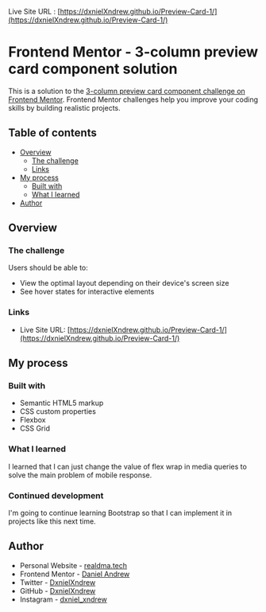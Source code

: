 Live Site URL : [https://dxnielXndrew.github.io/Preview-Card-1/](https://dxnielXndrew.github.io/Preview-Card-1/)

# Frontend Mentor - 3-column preview card component solution

This is a solution to the [3-column preview card component challenge on Frontend Mentor](https://www.frontendmentor.io/challenges/3column-preview-card-component-pH92eAR2-). Frontend Mentor challenges help you improve your coding skills by building realistic projects. 

## Table of contents

- [Overview](#overview)
  - [The challenge](#the-challenge)
  - [Links](#links)
- [My process](#my-process)
  - [Built with](#built-with)
  - [What I learned](#what-i-learned)
- [Author](#author)

## Overview

### The challenge

Users should be able to:

- View the optimal layout depending on their device's screen size
- See hover states for interactive elements

### Links

- Live Site URL: [https://dxnielXndrew.github.io/Preview-Card-1/](https://dxnielXndrew.github.io/Preview-Card-1/)

## My process

### Built with

- Semantic HTML5 markup
- CSS custom properties
- Flexbox
- CSS Grid

### What I learned

I learned that I can just change the value of flex wrap in media queries to solve the main problem of mobile response.

### Continued development

I'm going to continue learning Bootstrap so that I can implement it in projects like this next time.

## Author

- Personal Website - [realdma.tech](https://www.realdma.tech)
- Frontend Mentor - [Daniel Andrew](https://www.frontendmentor.io/profile/DanielAndrew1)
- Twitter - [DxnielXndrew](https://www.twitter.com/DxnielXndrew)
- GitHub - [DxnielXndrew](https://github.com/DxnielXndrew)
- Instagram - [dxniel_xndrew](https://www.instagram.com/dxniel_xndrew/)
